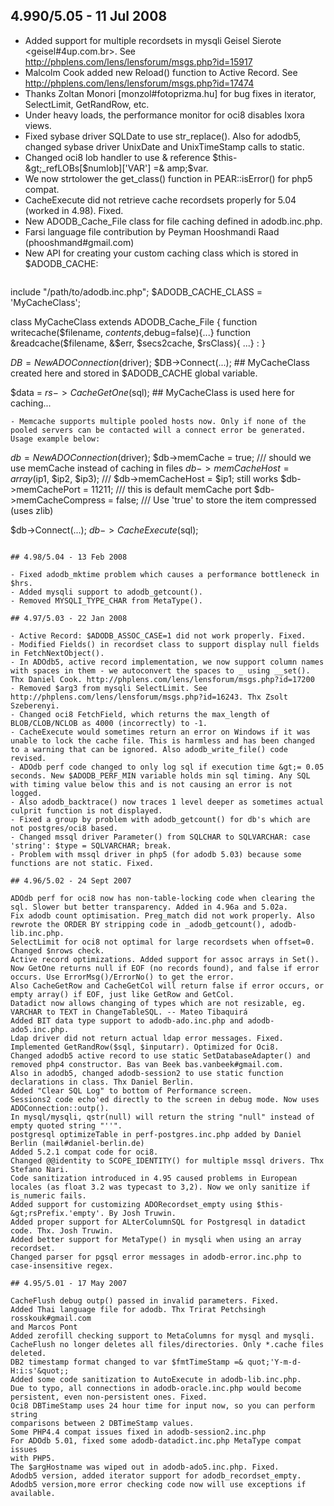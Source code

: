 ## 4.990/5.05 - 11 Jul 2008

- Added support for multiple recordsets in mysqli Geisel Sierote <geisel#4up.com.br>. See http://phplens.com/lens/lensforum/msgs.php?id=15917
- Malcolm Cook added new Reload() function to Active Record. See http://phplens.com/lens/lensforum/msgs.php?id=17474
- Thanks Zoltan Monori [monzol#fotoprizma.hu] for bug fixes in iterator, SelectLimit, GetRandRow, etc.
- Under heavy loads, the performance monitor for oci8 disables Ixora views.
- Fixed sybase driver SQLDate to use str_replace(). Also for adodb5, changed sybase driver UnixDate and UnixTimeStamp calls to static.
- Changed oci8 lob handler to use &amp; reference $this-&gt;_refLOBs[$numlob]['VAR'] =& amp;$var.
- We now strtolower the get_class() function in PEAR::isError() for php5 compat.
- CacheExecute did not retrieve cache recordsets properly for 5.04 (worked in 4.98). Fixed.
- New ADODB_Cache_File class for file caching defined in adodb.inc.php.
- Farsi language file contribution by Peyman Hooshmandi Raad (phooshmand#gmail.com)
- New API for creating your custom caching class which is stored in $ADODB_CACHE:
  ```
include "/path/to/adodb.inc.php";
$ADODB_CACHE_CLASS = 'MyCacheClass';

class MyCacheClass extends ADODB_Cache_File
{
	function writecache($filename, $contents,$debug=false){...}
	function &readcache($filename, &$err, $secs2cache, $rsClass){ ...}
		:
}

$DB = NewADOConnection($driver);
$DB->Connect(...);  ## MyCacheClass created here and stored in $ADODB_CACHE global variable.

$data = $rs->CacheGetOne($sql); ## MyCacheClass is used here for caching...
  ```
- Memcache supports multiple pooled hosts now. Only if none of the pooled servers can be contacted will a connect error be generated. Usage example below:
  ```
$db = NewADOConnection($driver);
$db->memCache = true; /// should we use memCache instead of caching in files
$db->memCacheHost = array($ip1, $ip2, $ip3); /// $db->memCacheHost = $ip1; still works
$db->memCachePort = 11211; /// this is default memCache port
$db->memCacheCompress = false; /// Use 'true' to store the item compressed (uses zlib)

$db->Connect(...);
$db->CacheExecute($sql);
  ```

## 4.98/5.04 - 13 Feb 2008

- Fixed adodb_mktime problem which causes a performance bottleneck in $hrs.
- Added mysqli support to adodb_getcount().
- Removed MYSQLI_TYPE_CHAR from MetaType().

## 4.97/5.03 - 22 Jan 2008

- Active Record: $ADODB_ASSOC_CASE=1 did not work properly. Fixed.
- Modified Fields() in recordset class to support display null fields in FetchNextObject().
- In ADOdb5, active record implementation, we now support column names with spaces in them - we autoconvert the spaces to _ using __set(). Thx Daniel Cook. http://phplens.com/lens/lensforum/msgs.php?id=17200
- Removed $arg3 from mysqli SelectLimit. See http://phplens.com/lens/lensforum/msgs.php?id=16243. Thx Zsolt Szeberenyi.
- Changed oci8 FetchField, which returns the max_length of BLOB/CLOB/NCLOB as 4000 (incorrectly) to -1.
- CacheExecute would sometimes return an error on Windows if it was unable to lock the cache file. This is harmless and has been changed to a warning that can be ignored. Also adodb_write_file() code revised.
- ADOdb perf code changed to only log sql if execution time &gt;= 0.05 seconds. New $ADODB_PERF_MIN variable holds min sql timing. Any SQL with timing value below this and is not causing an error is not logged.
- Also adodb_backtrace() now traces 1 level deeper as sometimes actual culprit function is not displayed.
- Fixed a group by problem with adodb_getcount() for db's which are not postgres/oci8 based.
- Changed mssql driver Parameter() from SQLCHAR to SQLVARCHAR: case 'string': $type = SQLVARCHAR; break.
- Problem with mssql driver in php5 (for adodb 5.03) because some functions are not static. Fixed.

## 4.96/5.02 - 24 Sept 2007

ADOdb perf for oci8 now has non-table-locking code when clearing the sql. Slower but better transparency. Added in 4.96a and 5.02a.
Fix adodb count optimisation. Preg_match did not work properly. Also rewrote the ORDER BY stripping code in _adodb_getcount(), adodb-lib.inc.php.
SelectLimit for oci8 not optimal for large recordsets when offset=0. Changed $nrows check.
Active record optimizations. Added support for assoc arrays in Set().
Now GetOne returns null if EOF (no records found), and false if error occurs. Use ErrorMsg()/ErrorNo() to get the error.
Also CacheGetRow and CacheGetCol will return false if error occurs, or empty array() if EOF, just like GetRow and GetCol.
Datadict now allows changing of types which are not resizable, eg. VARCHAR to TEXT in ChangeTableSQL. -- Mateo Tibaquirá
Added BIT data type support to adodb-ado.inc.php and adodb-ado5.inc.php.
Ldap driver did not return actual ldap error messages. Fixed.
Implemented GetRandRow($sql, $inputarr). Optimized for Oci8.
Changed adodb5 active record to use static SetDatabaseAdapter() and removed php4 constructor. Bas van Beek bas.vanbeek#gmail.com.
Also in adodb5, changed adodb-session2 to use static function declarations in class. Thx Daniel Berlin.
Added "Clear SQL Log" to bottom of Performance screen.
Sessions2 code echo'ed directly to the screen in debug mode. Now uses ADOConnection::outp().
In mysql/mysqli, qstr(null) will return the string "null" instead of empty quoted string "''".
postgresql optimizeTable in perf-postgres.inc.php added by Daniel Berlin (mail#daniel-berlin.de)
Added 5.2.1 compat code for oci8.
Changed @@identity to SCOPE_IDENTITY() for multiple mssql drivers. Thx Stefano Nari.
Code sanitization introduced in 4.95 caused problems in European locales (as float 3.2 was typecast to 3,2). Now we only sanitize if is_numeric fails.
Added support for customizing ADORecordset_empty using $this-&gt;rsPrefix.'empty'. By Josh Truwin.
Added proper support for ALterColumnSQL for Postgresql in datadict code. Thx. Josh Truwin.
Added better support for MetaType() in mysqli when using an array recordset.
Changed parser for pgsql error messages in adodb-error.inc.php to case-insensitive regex.

## 4.95/5.01 - 17 May 2007

CacheFlush debug outp() passed in invalid parameters. Fixed.
Added Thai language file for adodb. Thx Trirat Petchsingh rosskouk#gmail.com
and Marcos Pont
Added zerofill checking support to MetaColumns for mysql and mysqli.
CacheFlush no longer deletes all files/directories. Only *.cache files
deleted.
DB2 timestamp format changed to var $fmtTimeStamp =& quot;'Y-m-d-H:i:s'&quot;;
Added some code sanitization to AutoExecute in adodb-lib.inc.php.
Due to typo, all connections in adodb-oracle.inc.php would become
persistent, even non-persistent ones. Fixed.
Oci8 DBTimeStamp uses 24 hour time for input now, so you can perform string
comparisons between 2 DBTimeStamp values.
Some PHP4.4 compat issues fixed in adodb-session2.inc.php
For ADOdb 5.01, fixed some adodb-datadict.inc.php MetaType compat issues
with PHP5.
The $argHostname was wiped out in adodb-ado5.inc.php. Fixed.
Adodb5 version, added iterator support for adodb_recordset_empty.
Adodb5 version,more error checking code now will use exceptions if
available.
